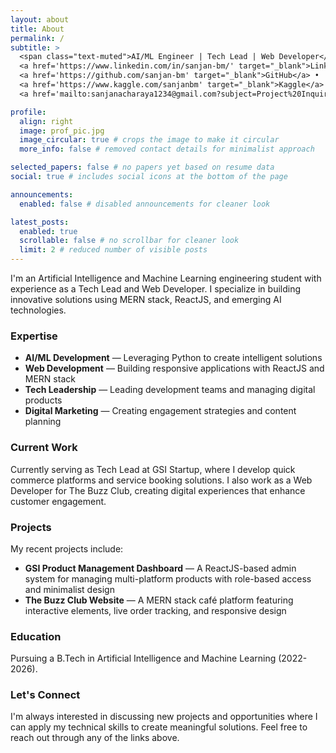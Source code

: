 ```yaml
---
layout: about
title: About
permalink: /
subtitle: >
  <span class="text-muted">AI/ML Engineer | Tech Lead | Web Developer</span> • 
  <a href='https://www.linkedin.com/in/sanjan-bm/' target="_blank">LinkedIn</a> •
  <a href='https://github.com/sanjan-bm' target="_blank">GitHub</a> •
  <a href='https://www.kaggle.com/sanjanbm' target="_blank">Kaggle</a> •
  <a href='mailto:sanjanacharaya1234@gmail.com?subject=Project%20Inquiry' target="_blank">Email</a>

profile:
  align: right
  image: prof_pic.jpg
  image_circular: true # crops the image to make it circular
  more_info: false # removed contact details for minimalist approach

selected_papers: false # no papers yet based on resume data
social: true # includes social icons at the bottom of the page

announcements:
  enabled: false # disabled announcements for cleaner look

latest_posts:
  enabled: true
  scrollable: false # no scrollbar for cleaner look
  limit: 2 # reduced number of visible posts
---
```


I'm an Artificial Intelligence and Machine Learning engineering student with experience as a Tech Lead and Web Developer. I specialize in building innovative solutions using MERN stack, ReactJS, and emerging AI technologies.

### Expertise

- **AI/ML Development** — Leveraging Python to create intelligent solutions
- **Web Development** — Building responsive applications with ReactJS and MERN stack
- **Tech Leadership** — Leading development teams and managing digital products
- **Digital Marketing** — Creating engagement strategies and content planning

### Current Work

Currently serving as Tech Lead at GSI Startup, where I develop quick commerce platforms and service booking solutions. I also work as a Web Developer for The Buzz Club, creating digital experiences that enhance customer engagement.

### Projects

My recent projects include:

- **GSI Product Management Dashboard** — A ReactJS-based admin system for managing multi-platform products with role-based access and minimalist design
- **The Buzz Club Website** — A MERN stack café platform featuring interactive elements, live order tracking, and responsive design

### Education

Pursuing a B.Tech in Artificial Intelligence and Machine Learning (2022-2026).

### Let's Connect

I'm always interested in discussing new projects and opportunities where I can apply my technical skills to create meaningful solutions. Feel free to reach out through any of the links above.
